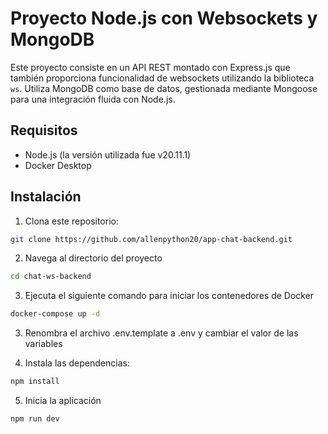 # Proyecto Node.js con Websockets y MongoDB

Este proyecto consiste en un API REST montado con Express.js que también proporciona funcionalidad de websockets utilizando la biblioteca `ws`. Utiliza MongoDB como base de datos, gestionada mediante Mongoose para una integración fluida con Node.js.


## Requisitos

- Node.js (la versión utilizada fue v20.11.1)
- Docker Desktop

## Instalación

1. Clona este repositorio:

```bash
git clone https://github.com/allenpython20/app-chat-backend.git
```

2. Navega al directorio del proyecto
```bash
cd chat-ws-backend
```

3. Ejecuta el siguiente comando para iniciar los contenedores de Docker
```bash
docker-compose up -d
```

3. Renombra el archivo .env.template a .env y cambiar el valor de las variables

4. Instala las dependencias:
```bash
npm install
```

5. Inicia la aplicación
```bash
npm run dev
```